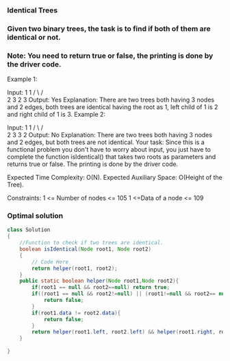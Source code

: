 ### Identical Trees


### Given two binary trees, the task is to find if both of them are identical or not.
### Note: You need to return true or false, the printing is done by the driver code.

Example 1:

Input:
     1          1
   /   \      /   \
  2     3    2     3
Output: 
Yes
Explanation: 
There are two trees both having 3 nodes and 2 edges, both trees are identical having the root as 1, left child of 1 is 2 and right child of 1 is 3.
Example 2:

Input:
    1       1
  /  \     /  \
 2    3   3    2
Output: 
No
Explanation: There are two trees both having 3 nodes and 2 edges, but both trees are not identical.
Your task:
Since this is a functional problem you don't have to worry about input, you just have to complete the function isIdentical() that takes two roots as parameters and returns true or false. The printing is done by the driver code.

Expected Time Complexity: O(N).
Expected Auxiliary Space: O(Height of the Tree).

Constraints:
1 <= Number of nodes <= 105
1 <=Data of a node <= 109

### Optimal solution 


```java
class Solution
{
    //Function to check if two trees are identical.
	boolean isIdentical(Node root1, Node root2)
	{
	    // Code Here
	    return helper(root1, root2);
	}
	public static boolean helper(Node root1,Node root2){
	    if(root1 == null && root2==null) return true;
	    if((root1 == null && root2!=null) || (root1!=null && root2== null) ){
	        return false;
	    }
	    if(root1.data != root2.data){
	        return false;
	    }
	    return helper(root1.left, root2.left) && helper(root1.right, root2.right);
	}
	
}
```